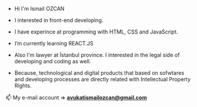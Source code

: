 - Hi I'm Ismail OZCAN
- I interested in front-end developing. 
- I have experince at programming with HTML, CSS and JavaScript.
- I’m currently learning REACT.JS

- Also I'm lawyer at İstanbul province. I interested in the legal side of developing and coding as well. 
- Because, technological and digital products that based on sofwtares and developing processes are directly related with Intellectual Property Rights. 

📫 My e-mail account =>  **avukatismailozcan@gmail.com**
